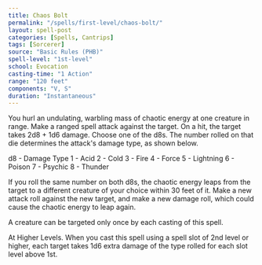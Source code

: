 ```yaml
---
title: Chaos Bolt
permalink: "/spells/first-level/chaos-bolt/"
layout: spell-post
categories: [Spells, Cantrips]
tags: [Sorcerer]
source: "Basic Rules (PHB)"
spell-level: "1st-level"
school: Evocation
casting-time: "1 Action"
range: "120 feet"
components: "V, S"
duration: "Instantaneous"
---
```


You hurl an undulating, warbling mass of chaotic energy at one creature in range. Make a ranged spell attack against the target. On a hit, the target takes 2d8 + 1d6 damage. Choose one of the d8s. The number rolled on that die determines the attack's damage type, as shown below.

d8 - Damage Type
1 - Acid
2 - Cold
3 - Fire
4 - Force
5 - Lightning
6 - Poison
7 - Psychic
8 - Thunder

If you roll the same number on both d8s, the chaotic energy leaps from the target to a different creature of your choice within 30 feet of it. Make a new attack roll against the new target, and make a new damage roll, which could cause the chaotic energy to leap again.

A creature can be targeted only once by each casting of this spell.

At Higher Levels. When you cast this spell using a spell slot of 2nd level or higher, each target takes 1d6 extra damage of the type rolled for each slot level above 1st.